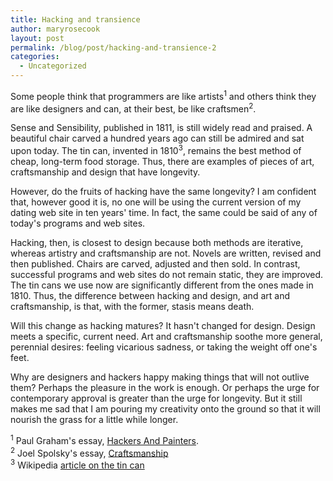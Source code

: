 ```yaml
---
title: Hacking and transience
author: maryrosecook
layout: post
permalink: /blog/post/hacking-and-transience-2
categories:
  - Uncategorized
---
```

Some people think that programmers are like artists<sup>1</sup> and others think they are like designers and can, at their best, be like craftsmen<sup>2</sup>.

Sense and Sensibility, published in 1811, is still widely read and praised. A beautiful chair carved a hundred years ago can still be admired and sat upon today. The tin can, invented in 1810<sup>3</sup>, remains the best method of cheap, long-term food storage. Thus, there are examples of pieces of art, craftsmanship and design that have longevity.

However, do the fruits of hacking have the same longevity? I am confident that, however good it is, no one will be using the current version of my dating web site in ten years' time. In fact, the same could be said of any of today's programs and web sites.

Hacking, then, is closest to design because both methods are iterative, whereas artistry and craftsmanship are not. Novels are written, revised and then published. Chairs are carved, adjusted and then sold. In contrast, successful programs and web sites do not remain static, they are improved. The tin cans we use now are significantly different from the ones made in 1810. Thus, the difference between hacking and design, and art and craftsmanship, is that, with the former, stasis means death.

Will this change as hacking matures? It hasn't changed for design. Design meets a specific, current need. Art and craftsmanship soothe more general, perennial desires: feeling vicarious sadness, or taking the weight off one's feet.

Why are designers and hackers happy making things that will not outlive them? Perhaps the pleasure in the work is enough. Or perhaps the urge for contemporary approval is greater than the urge for longevity. But it still makes me sad that I am pouring my creativity onto the ground so that it will nourish the grass for a little while longer.

<sup>1</sup> Paul Graham's essay, [Hackers And Painters][1].  
<sup>2</sup> Joel Spolsky's essay, [Craftsmanship][2]  
<sup>3</sup> Wikipedia [article on the tin can][3]

 [1]: http://paulgraham.com/hp.html
 [2]: http://www.joelonsoftware.com/articles/Craftsmanship.html
 [3]: http://en.wikipedia.org/wiki/Tin_can